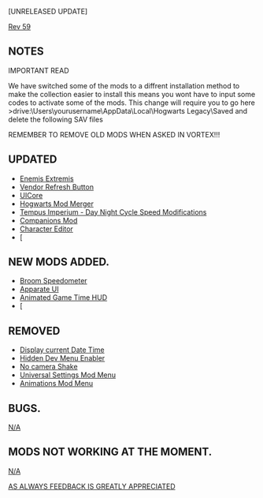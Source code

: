 [UNRELEASED UPDATE]

[Rev 59](https://next.nexusmods.com/hogwartslegacy/collections/uehwil)

NOTES
-

IMPORTANT READ

We have switched some of the mods to a diffrent installation method to make the collection easier to install this means you wont have to input some codes to activate some of the mods. This change will require you to go here >drive:\Users\yourusername\AppData\Local\Hogwarts Legacy\Saved and delete the following SAV files 


REMEMBER TO REMOVE OLD MODS WHEN ASKED IN VORTEX!!!


UPDATED
-

- [Enemis Extremis](https://www.nexusmods.com/hogwartslegacy/mods/1261?tab=description)
- [Vendor Refresh Button](https://www.nexusmods.com/hogwartslegacy/mods/1275?tab=description)
- [UICore](https://www.nexusmods.com/hogwartslegacy/mods/1260?tab=description)
- [Hogwarts Mod Merger](https://www.nexusmods.com/hogwartslegacy/mods/178?tab=description)
- [Tempus Imperium - Day Night Cycle Speed Modifications](https://www.nexusmods.com/hogwartslegacy/mods/420?tab=description)
- [Companions Mod](https://www.nexusmods.com/hogwartslegacy/mods/706?tab=description)
- [Character Editor](https://www.nexusmods.com/hogwartslegacy/mods/974?tab=description)
- [

NEW MODS ADDED. 
-

- [Broom Speedometer](https://www.nexusmods.com/hogwartslegacy/mods/1344)
- [Apparate UI](https://www.nexusmods.com/hogwartslegacy/mods/1335)
- [Animated Game Time HUD](https://www.nexusmods.com/hogwartslegacy/mods/1179?tab=description)
- [



REMOVED
-

- [Display current Date Time](https://www.nexusmods.com/hogwartslegacy/mods/723)
- [Hidden Dev Menu Enabler](https://www.nexusmods.com/hogwartslegacy/mods/972?tab=description)
- [No camera Shake](https://)
- [Universal Settings Mod Menu](https://www.nexusmods.com/hogwartslegacy/mods/1285)
- [Animations Mod Menu](https://www.nexusmods.com/hogwartslegacy/mods/1149?tab=description)

BUGS.
-

[N/A](https://next.nexusmods.com/hogwartslegacy/collections/uehwil)


MODS NOT WORKING AT THE MOMENT. 
-  

[N/A](https://next.nexusmods.com/hogwartslegacy/collections/uehwil)

[AS ALWAYS FEEDBACK IS GREATLY APPRECIATED](https://next.nexusmods.com/hogwartslegacy/collections/uehwil)